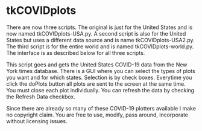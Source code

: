 # tkCOVIDplots
There are now three scripts. The original is just for the United States and
is now named tkCOVIDplots-USA.py. A second script is also for the United States
but uses a different data source and is name tkCOVIDplots-USA2.py. The third 
script is for the entire world and is named tkCOVIDplots-world.py. The interface 
is as described below for all three scripts.

This script goes and gets the United States COVID-19 data from the
New York times database. There is a GUI where you can select the 
types of plots you want and for which states. Selection is by 
check boxes. Everytime you click the doPlots button all plots are 
sent to the screen at the same time. You must close each plot individually. 
You can refresh the data by checking the Refresh Data checkbox.

Since there are already so many of these COVID-19 plotters available
I make no copyright claim. You are free to use, modify, pass around,
incorporate without licensing issues.

